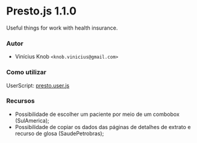 # Presto.js 1.1.0
Useful things for work with health insurance.

### Autor

* Vinícius Knob `<knob.vinicius@gmail.com>`

### Como utilizar

UserScript: [presto.user.js](../../raw/master/presto.user.js)

### Recursos
+ Possibilidade de escolher um paciente por meio de um combobox (SulAmerica);
+ Possibilidade de copiar os dados das páginas de detalhes de extrato e recurso de glosa (SaudePetrobras);
